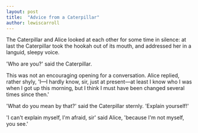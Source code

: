 ```yaml
---
layout: post
title:  "Advice from a Caterpillar"
author: lewiscarroll
---
```


The Caterpillar and Alice looked at each other for some time in silence: at last the Caterpillar took the hookah out of its mouth, and addressed her in a languid, sleepy voice.

'Who are you?' said the Caterpillar.

This was not an encouraging opening for a conversation. Alice replied, rather shyly, 'I—I hardly know, sir, just at present—at least I know who I was when I got up this morning, but I think I must have been changed several times since then.'

'What do you mean by that?' said the Caterpillar sternly. 'Explain yourself!'

'I can't explain myself, I'm afraid, sir' said Alice, 'because I'm not myself, you see.'
